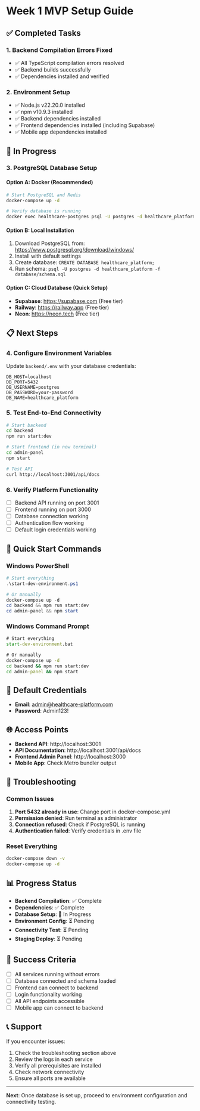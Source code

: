 # Week 1 MVP Setup Guide

## ✅ Completed Tasks

### 1. Backend Compilation Errors Fixed
- ✅ All TypeScript compilation errors resolved
- ✅ Backend builds successfully
- ✅ Dependencies installed and verified

### 2. Environment Setup
- ✅ Node.js v22.20.0 installed
- ✅ npm v10.9.3 installed
- ✅ Backend dependencies installed
- ✅ Frontend dependencies installed (including Supabase)
- ✅ Mobile app dependencies installed

## 🔄 In Progress

### 3. PostgreSQL Database Setup

#### Option A: Docker (Recommended)
```bash
# Start PostgreSQL and Redis
docker-compose up -d

# Verify database is running
docker exec healthcare-postgres psql -U postgres -d healthcare_platform -c "SELECT version();"
```

#### Option B: Local Installation
1. Download PostgreSQL from: https://www.postgresql.org/download/windows/
2. Install with default settings
3. Create database: `CREATE DATABASE healthcare_platform;`
4. Run schema: `psql -U postgres -d healthcare_platform -f database/schema.sql`

#### Option C: Cloud Database (Quick Setup)
- **Supabase**: https://supabase.com (Free tier)
- **Railway**: https://railway.app (Free tier)
- **Neon**: https://neon.tech (Free tier)

## 📋 Next Steps

### 4. Configure Environment Variables
Update `backend/.env` with your database credentials:
```env
DB_HOST=localhost
DB_PORT=5432
DB_USERNAME=postgres
DB_PASSWORD=your-password
DB_NAME=healthcare_platform
```

### 5. Test End-to-End Connectivity
```bash
# Start backend
cd backend
npm run start:dev

# Start frontend (in new terminal)
cd admin-panel
npm start

# Test API
curl http://localhost:3001/api/docs
```

### 6. Verify Platform Functionality
- [ ] Backend API running on port 3001
- [ ] Frontend running on port 3000
- [ ] Database connection working
- [ ] Authentication flow working
- [ ] Default login credentials working

## 🚀 Quick Start Commands

### Windows PowerShell
```powershell
# Start everything
.\start-dev-environment.ps1

# Or manually
docker-compose up -d
cd backend && npm run start:dev
cd admin-panel && npm start
```

### Windows Command Prompt
```cmd
# Start everything
start-dev-environment.bat

# Or manually
docker-compose up -d
cd backend && npm run start:dev
cd admin-panel && npm start
```

## 🔐 Default Credentials
- **Email**: admin@healthcare-platform.com
- **Password**: Admin123!

## 🌐 Access Points
- **Backend API**: http://localhost:3001
- **API Documentation**: http://localhost:3001/api/docs
- **Frontend Admin Panel**: http://localhost:3000
- **Mobile App**: Check Metro bundler output

## 🐛 Troubleshooting

### Common Issues
1. **Port 5432 already in use**: Change port in docker-compose.yml
2. **Permission denied**: Run terminal as administrator
3. **Connection refused**: Check if PostgreSQL is running
4. **Authentication failed**: Verify credentials in .env file

### Reset Everything
```bash
docker-compose down -v
docker-compose up -d
```

## 📊 Progress Status
- **Backend Compilation**: ✅ Complete
- **Dependencies**: ✅ Complete
- **Database Setup**: 🔄 In Progress
- **Environment Config**: ⏳ Pending
- **Connectivity Test**: ⏳ Pending
- **Staging Deploy**: ⏳ Pending

## 🎯 Success Criteria
- [ ] All services running without errors
- [ ] Database connected and schema loaded
- [ ] Frontend can connect to backend
- [ ] Login functionality working
- [ ] All API endpoints accessible
- [ ] Mobile app can connect to backend

## 📞 Support
If you encounter issues:
1. Check the troubleshooting section above
2. Review the logs in each service
3. Verify all prerequisites are installed
4. Check network connectivity
5. Ensure all ports are available

---

**Next**: Once database is set up, proceed to environment configuration and connectivity testing.
